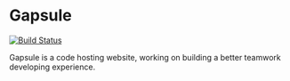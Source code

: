 # Gapsule

[![Build Status](https://travis-ci.org/xjkdev/gapsule.svg?branch=develop)](https://travis-ci.org/xjkdev/gapsule)

Gapsule is a code hosting website, working on building a better teamwork developing experience.
